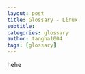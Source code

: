 ```yaml
---
layout: post
title: Glossary - Linux
subtitle:
categories: glossary
author: tangha1004
tags: [glossary]
---
```

hehe